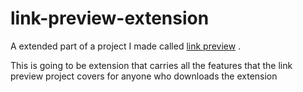 # link-preview-extension

A extended part of a project I made called [link preview](https://link-viewer.herokuapp.com) .

This is going to be extension that carries all the features that the link preview project covers for anyone who downloads the extension

